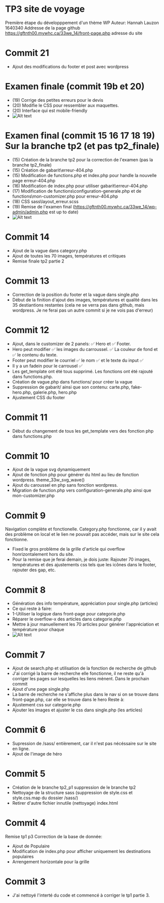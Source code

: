 # TP3 site de voyage
Première étape du développpement d'un thème WP
Auteur: Hannah Lauzon 1640340
Addresse de la page github
https://gftnth00.mywhc.ca/33we_14/front-page.php adresse du site

# Commit 21
- Ajout des modifications du footer et post avec wordpress

# Examen finale (commit 19b et 20)
- (19) Corrige des petites erreurs pour le devis
- (20) Modifie le CSS pour ressembler aux maquettes. 
- (20) Interface qui est mobile-friendly
- ![Alt text](github/image3.png)

# Examen final (commit 15 16 17 18 19) Sur la branche tp2 (et pas tp2_finale)
- (15) Création de la branche tp2 pour la correction de l'examen (pas la branche tp2_finale)
- (15) Création de gabarit\erreur-404.php
- (15) Modification de functions.php et index.php pour handle la nouvelle page erreur-404.php
- (16) Modification de index.php pour utiliser gabarit\erreur-404.php
- (17) Modification de functions\configuration-generale.php et de functions\mon-customizer.php pour erreur-404.php
- (18) CSS sass\layout\_erreur.scss
- (19) Remise de l'examen final (https://gftnth00.mywhc.ca/33we_14/wp-admin/admin.php est up to date)
- ![Alt text](github/image2.png)
 
# Commit 14
- Ajout de la vague dans category.php
- Ajout de toutes les 70 images, températures et critiques
- Remise finale tp2 partie 2

# Commit 13
- Correction de la position du footer et la vague dans single.php
- Début de la finition d'ajout des images, températures et qualité dans les 35 destiantions restantes (cela ne se verra pas dans github, mais wordpress. Je ne ferai pas un autre commit si je ne vois pas d'erreur)

# Commit 12
- Ajout, dans le customizer de 2 panels: ✅ Hero et ✅ Footer.
- Hero peut modifier ✅ les images du carroussel. ✅ La couleur de fond et ✅ le contenu du texte.
- Footer peut modifier le courriel ✅ le nom ✅ et le texte du input ✅
- Il y a un fadein pour le carrousel ✅
- Les get_template ont été tous supprimé. Les fonctions ont été rajouté dans functions.php.
- Création de vague.php dans functions/ pour créer la vague
- Suppression de gabarit/ ainsi que son contenu: carte.php, fake-hero.php, galerie.php, hero.php
- Ajustement CSS du footer

# Commit 11
- Début du changement de tous les get_template vers des fonction php dans functions.php

# Commit 10
- Ajout de la vague svg dynamiquement
- Ajout de fonction php pour générer du html au lieu de fonction wordpress. theme_33w_svg_wave()
- Ajout du caroussel en php sans fonction wordpress.
- Migration de function.php vers configuration-generale.php ainsi que mon-customizer.php

# Commit 9
Navigation complète et fonctionelle. Category.php fonctionne, car il y avait des problème on local et le lien ne pouvait pas accéder, mais sur le site cela fonctionne.
- Fixed le gros problème de la grille d'article qui overflow honrizontalement hors du site.
- Pour la remise que je ferai demain, je dois juste: Rajouter 70 images, températures et des ajustements css tels que les icônes dans le footer, rajouter des gap, etc.

# Commit 8
- Génération des info température, appréciation pour single.php (articles)
- Ce qui reste à faire:
- 1-Utiliser la logique dans front-page pour categorie.php
- Réparer le overflow-x des articles dans categorie.php
- Mettre à jour manuellement les 70 articles pour générer l'appréciation et température pour chaque
- ![Alt text](github/image.png)

# Commit 7
- Ajout de search.php et utilisation de la fonction de recherche de github
- J'ai corrigé la barre de recherche elle fonctionne, il ne reste qu'à corriger les pages sur lesquelles les liens mènent. Dans le prochain commit
- Ajout d'une page single.php
- La barre de recherche ne s'affiche plus dans le nav si on se trouve dans front-page.php, car elle se trouve dans le hero
Reste à:
- Ajustement css sur categorie.php
- Ajouter les images et ajuster le css dans single.php (les articles)

# Commit 6
- Supression de /sass/ entièrement, car il n'est pas nécéssaire sur le site en ligne.
- Ajout de l'image de héro

# Commit 5
- Création de le branche tp2_p1 suppression de le branche tp2
- Nettoyage de la structure sass (suppression de style.css et style.css.map du dossier /sass/)
- Retirer d'autre fichier innutile (nettoyage) index.html

# Commit 4
Remise tp1 p3
Correction de la base de donnée: 
- Ajout de Populaire
- Modification de index.php pour afficher uniquement les destinations populaires
- Arrengement horizontale pour la grille

# Commit 3
- J'ai nettoyé l'interté du code et commencé à corriger le tp1 partie 3.